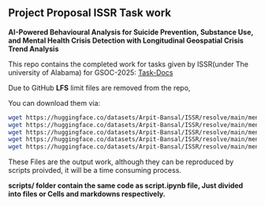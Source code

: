 ## Project Proposal ISSR Task work
**AI-Powered Behavioural Analysis for Suicide Prevention, Substance Use, and Mental Health Crisis Detection with Longitudinal Geospatial Crisis Trend Analysis**

This repo contains the completed work for tasks given by ISSR(under The university of Alabama) for GSOC-2025: [Task-Docs](https://docs.google.com/document/d/e/2PACX-1vQfC8gkrSx_ycYkIOdae5sJ-fuqn2UA9nLtGqA5egBuwNKMNZpi_NBR0MRnnqdWt8WYqznE6x9_DIO0/pub)


Due to GitHub **LFS** limit files are removed from the repo,

You can download them via:

```sh
wget https://huggingface.co/datasets/Arpit-Bansal/ISSR/resolve/main/mental_health_postsV1.csv?download=true
wget https://huggingface.co/datasets/Arpit-Bansal/ISSR/resolve/main/mental_health_postsV1_classified.csv?download=true
wget https://huggingface.co/datasets/Arpit-Bansal/ISSR/resolve/main/mental_health_postsV1_extracted_unbiased_locations.csv?download=true
wget https://huggingface.co/datasets/Arpit-Bansal/ISSR/resolve/main/mental_health_postsV1_preprocessed.csv?download=true
wget https://huggingface.co/datasets/Arpit-Bansal/ISSR/resolve/main/mental_health_postswith_comments.csv?download=true
```

These Files are the output work, although they can be reproduced by scripts proivded, it will be a time consuming process.

**scripts/ folder contain the same code as script.ipynb file, Just divided into files or Cells and markdowns respectively.**